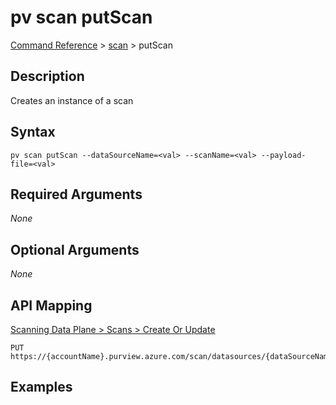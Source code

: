 # pv scan putScan
[Command Reference](../../../README.md#command-reference) > [scan](./main.md) > putScan

## Description
Creates an instance of a scan

## Syntax
```
pv scan putScan --dataSourceName=<val> --scanName=<val> --payload-file=<val>
```

## Required Arguments
*None*

## Optional Arguments
*None*

## API Mapping
[Scanning Data Plane > Scans > Create Or Update](https://docs.microsoft.com/en-us/rest/api/purview/scanningdataplane/scans/create-or-update)
```
PUT https://{accountName}.purview.azure.com/scan/datasources/{dataSourceName}/scans/{scanName}
```

## Examples
```powershell

```